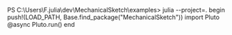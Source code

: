 PS C:\Users\F\.julia\dev\MechanicalSketch\examples> julia --project=.
begin
   push!(LOAD_PATH, Base.find_package("MechanicalSketch"))
   import Pluto
   @async Pluto.run()
end